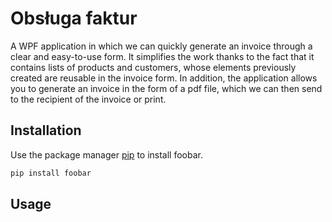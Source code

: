 # Obsługa faktur

A WPF application in which we can quickly generate an invoice through a clear and easy-to-use form. It simplifies the work thanks to the fact that it contains lists of products and customers, whose elements previously created are reusable in the invoice form. In addition, the application allows you to generate an invoice in the form of a pdf file, which we can then send to the recipient of the invoice or print.

## Installation

Use the package manager [pip](https://pip.pypa.io/en/stable/) to install foobar.

```bash
pip install foobar
```

## Usage

